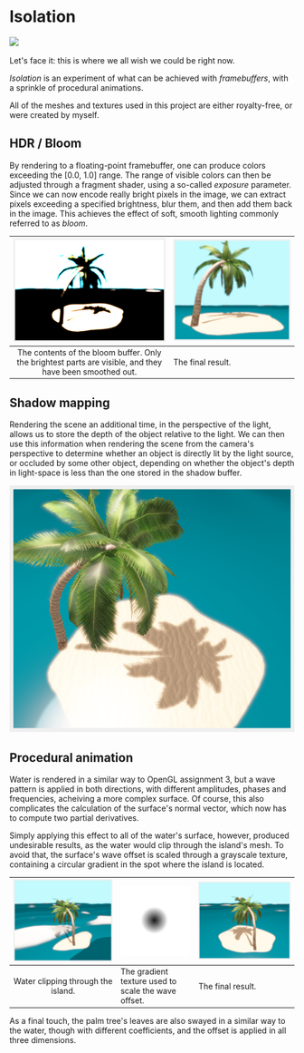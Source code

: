 # Isolation

![](Screenshots/palm.gif)

Let's face it: this is where we all wish we could be right now.

_Isolation_ is an experiment of what can be achieved with _framebuffers_, with a sprinkle of procedural animations.

All of the meshes and textures used in this project are either royalty-free, or were created by myself.

## HDR / Bloom

By rendering to a floating-point framebuffer, one can produce colors exceeding the [0.0, 1.0] range. The range of visible colors can then be adjusted through a fragment shader, using a so-called _exposure_ parameter.  
Since we can now encode really bright pixels in the image, we can extract pixels exceeding a specified brightness, blur them, and then add them back in the image. This achieves the effect of soft, smooth lighting commonly referred to as _bloom_.

|                                      ![](Screenshots/bloom-buf.png)                                      | ![](Screenshots/bloom.png) |
| :------------------------------------------------------------------------------------------------------: | -------------------------- |
| The contents of the bloom buffer. Only the brightest parts are visible, and they have been smoothed out. | The final result.          |

## Shadow mapping

Rendering the scene an additional time, in the perspective of the light, allows us to store the depth of the object relative to the light. We can then use this information when rendering the scene from the camera's perspective to determine whether an object is directly lit by the light source, or occluded by some other object, depending on whether the object's depth in light-space is less than the one stored in the shadow buffer.

![](Screenshots/shadow.png)

## Procedural animation

Water is rendered in a similar way to OpenGL assignment 3, but a wave pattern is applied in both directions, with different amplitudes, phases and frequencies, acheiving a more complex surface. Of course, this also complicates the calculation of the surface's normal vector, which now has to compute two partial derivatives.

Simply applying this effect to all of the water's surface, however, produced undesirable results, as the water would clip through the island's mesh. To avoid that, the surface's wave offset is scaled through a grayscale texture, containing a circular gradient in the spot where the island is located.

|  ![](Screenshots/water-wrong.png)  | ![](Code/textures/gradient.png)                     | ![](Screenshots/water-right.png) |
| :--------------------------------: | --------------------------------------------------- | -------------------------------- |
| Water clipping through the island. | The gradient texture used to scale the wave offset. | The final result.                |

As a final touch, the palm tree's leaves are also swayed in a similar way to the water, though with different coefficients, and the offset is applied in all three dimensions.
